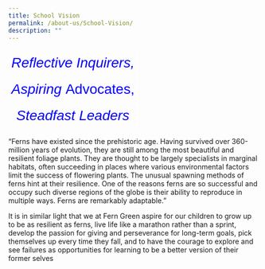 ```yaml
---
title: School Vision
permalink: /about-us/School-Vision/
description: ""
---
```


<style type="text/css">
.tg  {border-collapse:collapse;border-spacing:0;}
.tg td{border-color:black;border-style:solid;border-width:1px;font-family:Arial, sans-serif;font-size:14px;
  overflow:hidden;padding:10px 5px;word-break:normal;}
.tg th{border-color:black;border-style:solid;border-width:1px;font-family:Arial, sans-serif;font-size:14px;
  font-weight:normal;overflow:hidden;padding:10px 5px;word-break:normal;}
.tg .tg-yzan{border-color:#ffffff;color:#0500ff;font-size:28px;font-style:italic;text-align:center;vertical-align:top}
</style>
<table class="tg">
<thead>
  <tr>
    <th class="tg-yzan" colspan="2">Reflective Inquirers,</th>
  </tr>
</thead>
<tbody>
  <tr>
    <td class="tg-yzan" colspan="2">Aspiring <span style="font-weight:400;font-style:normal;text-decoration:none">Advocates,</span></td>
  </tr>
  <tr>
    <td class="tg-yzan" colspan="2">Steadfast Leaders</td>
  </tr>
</tbody>
</table>


“Ferns have existed since the prehistoric age.&nbsp;Having survived over 360-million years of evolution, they are still among the most beautiful and resilient foliage plants. They are thought to be largely specialists in marginal habitats, often succeeding in places where various environmental factors limit the success of flowering plants.&nbsp;The unusual spawning methods of ferns hint at their resilience.&nbsp;One of the reasons ferns are so successful and occupy such diverse regions of the globe is their ability to reproduce in multiple ways. Ferns are remarkably adaptable.”

It is in similar light that we at Fern Green aspire for our children to grow up to be as resilient as ferns, live life like a marathon rather than a sprint, develop the passion for giving and perseverance for long-term goals, pick themselves up every time they fall, and to have the courage to explore and see failures as opportunities for learning to be a better version of their former selves
